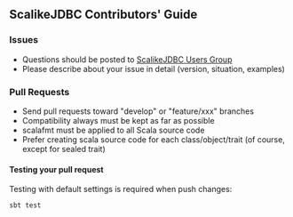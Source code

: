 ## ScalikeJDBC Contributors' Guide

### Issues

- Questions should be posted to [ScalikeJDBC Users Group](https://groups.google.com/forum/#!forum/scalikejdbc-users-group)
- Please describe about your issue in detail (version, situation, examples)

### Pull Requests

- Send pull requests toward "develop" or "feature/xxx" branches
- Compatibility always must be kept as far as possible
- scalafmt must be applied to all Scala source code
- Prefer creating scala source code for each class/object/trait (of course, except for sealed trait)

#### Testing your pull request

Testing with default settings is required when push changes:

```sh
sbt test
```

